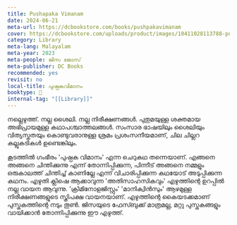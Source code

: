 ```yaml
---
title: Pushapaka Vimanam
date: 2024-06-21
meta-url: https://dcbookstore.com/books/pushpakavimanam
cover: https://dcbookstore.com/uploads/product/images/10411028113788-pushpaka.jpg
category: Library
meta-lang: Malayalam
meta-year: 2023
meta-people: ജിസ ജോസ്
meta-publisher: DC Books
recommended: yes
revisit: no
local-title: പുഷ്പകവിമാനം
booktype: 📖
internal-tag: "[[Library]]"
---
```


നല്ലെഴുത്ത്. നല്ല ശൈലി. നല്ല നിരീക്ഷണങ്ങൾ. പുതുമയുള്ള ശക്തമായ അഭിപ്രായമുള്ള കഥാപശ്ചാത്തലങ്ങൾ. സംസാര ഭാഷയിലും ശൈലിയും വിത്യസ്തതയും കൊണ്ടുവരാനുള്ള ശ്രമം പ്രശംസനീയമാണ്, ചില ചില്ലറ കല്ലുകടികൾ ഉണ്ടെങ്കിലും. 

കൂടത്തിൽ ഗംഭീരം 'പുഷ്പക വിമാനം' എന്ന ചെറുകഥ തന്നെയാണ്. എങ്ങനെ അങ്ങനെ ചിന്തിക്കുന്നു എന്ന് തോന്നിപ്പിക്കുന്ന, പിന്നീട് അങ്ങനെ നമ്മളും ഒരുകാലത്ത് ചിന്തിച്ച് കാണില്ലേ എന്ന് വിചാരിപ്പിക്കുന്ന കഥയോട് അടുപ്പിക്കുന്ന കഥനം. എഴുതി ക്ലിഷെ ആക്കാവുന്ന 'അതിസാഹസികവും' എഴുത്തിന്റെ ഉറപ്പിൽ നല്ല വായന ആവുന്നു. 'ക്രിമിനോളജിസ്റ്റും' 'മാനിക്വിൻസും' ആഴമുള്ള നിരീക്ഷണങ്ങളുടെ സ്ത്രിപക്ഷ വായനയാണ്. എഴുത്തിന്റെ കൈയടക്കമാണ് പുസ്തകത്തിന്റെ നടും തൂൺ. ജിസയുടെ ഫേസ്ബുക്ക് മാത്രമല്ല, മറ്റു പുസ്തകങ്ങളും വായിക്കാൻ തോന്നിപ്പിക്കുന്നു ഈ എഴുത്ത്. 